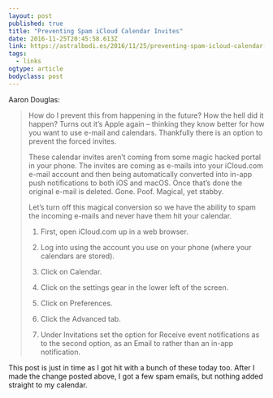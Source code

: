 ```yaml
---
layout: post 
published: true 
title: "Preventing Spam iCloud Calendar Invites" 
date: 2016-11-25T20:45:58.613Z 
link: https://astralbodi.es/2016/11/25/preventing-spam-icloud-calendar-invites/ 
tags:
  - links
ogtype: article 
bodyclass: post 
---
```


Aaron Douglas:

> How do I prevent this from happening in the future? How the hell did it happen? Turns out it’s Apple again – thinking they know better for how you want to use e-mail and calendars. Thankfully there is an option to prevent the forced invites.
> 
> These calendar invites aren’t coming from some magic hacked portal in your phone. The invites are coming as e-mails into your iCloud.com e-mail account and then being automatically converted into in-app push notifications to both iOS and macOS. Once that’s done the original e-mail is deleted. Gone. Poof. Magical, yet stabby.
> 
> Let’s turn off this magical conversion so we have the ability to spam the incoming e-mails and never have them hit your calendar.
> 
> 1. First, open iCloud.com up in a web browser.
> 
> 2. Log into using the account you use on your phone (where your calendars are stored).
> 
> 3. Click on Calendar.
> 
> 4. Click on the settings gear in the lower left of the screen.
> 
> 5. Click on Preferences.
> 
> 6. Click the Advanced tab.
> 
> 7. Under Invitations set the option for Receive event notifications as to the second option, as an Email to rather than an in-app notification.

This post is just in time as I got hit with a bunch of these today too. After I made the change posted above, I got a few spam emails, but nothing added straight to my calendar.
